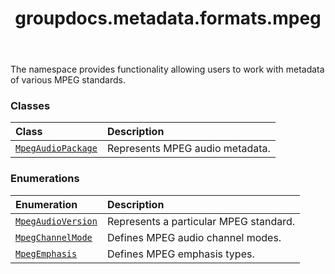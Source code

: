 ﻿---
title: groupdocs.metadata.formats.mpeg
second_title: GroupDocs.Metadata for Python via .NET API References
description: 
type: docs
url: /python-net/groupdocs.metadata.formats.mpeg/
is_root: false
weight: 10
---

The namespace provides functionality allowing users to work with metadata of various MPEG standards.

### Classes
| Class | Description |
| :- | :- |
| [`MpegAudioPackage`](/metadata/python-net/groupdocs.metadata.formats.mpeg/mpegaudiopackage) | Represents MPEG audio metadata. |


### Enumerations
| Enumeration | Description |
| :- | :- |
| [`MpegAudioVersion`](/metadata/python-net/groupdocs.metadata.formats.mpeg/mpegaudioversion) | Represents a particular MPEG standard. |
| [`MpegChannelMode`](/metadata/python-net/groupdocs.metadata.formats.mpeg/mpegchannelmode) | Defines MPEG audio channel modes. |
| [`MpegEmphasis`](/metadata/python-net/groupdocs.metadata.formats.mpeg/mpegemphasis) | Defines MPEG emphasis types. |


